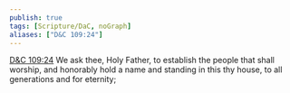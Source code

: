 ```yaml
---
publish: true
tags: [Scripture/DaC, noGraph]
aliases: ["D&C 109:24"]
---
```

[D&C 109:24](https://churchofjesuschrist.org/study/scriptures/dc-testament/dc/109?lang=eng&id=p24#p24) We ask thee, Holy Father, to establish the people that shall worship, and honorably hold a name and standing in this thy house, to all generations and for eternity;
